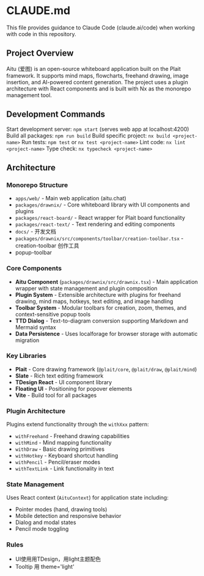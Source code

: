 # CLAUDE.md

This file provides guidance to Claude Code (claude.ai/code) when working with code in this repository.

## Project Overview

Aitu (爱图) is an open-source whiteboard application built on the Plait framework. It supports mind maps, flowcharts, freehand drawing, image insertion, and AI-powered content generation. The project uses a plugin architecture with React components and is built with Nx as the monorepo management tool.

## Development Commands

Start development server: `npm start` (serves web app at localhost:4200)
Build all packages: `npm run build` 
Build specific project: `nx build <project-name>`
Run tests: `npm test` or `nx test <project-name>`
Lint code: `nx lint <project-name>` 
Type check: `nx typecheck <project-name>`

## Architecture

### Monorepo Structure
- `apps/web/` - Main web application (aitu.chat)
- `packages/drawnix/` - Core whiteboard library with UI components and plugins
- `packages/react-board/` - React wrapper for Plait board functionality  
- `packages/react-text/` - Text rendering and editing components
- `docs/` - 开发文档
- `packages/drawnix/src/components/toolbar/creation-toolbar.tsx` - creation-toolbar 创作工具
- popup-toolbar

### Core Components
- **Aitu Component** (`packages/drawnix/src/drawnix.tsx`) - Main application wrapper with state management and plugin composition
- **Plugin System** - Extensible architecture with plugins for freehand drawing, mind maps, hotkeys, text editing, and image handling
- **Toolbar System** - Modular toolbars for creation, zoom, themes, and context-sensitive popup tools
- **TTD Dialog** - Text-to-diagram conversion supporting Markdown and Mermaid syntax
- **Data Persistence** - Uses localforage for browser storage with automatic migration

### Key Libraries
- **Plait** - Core drawing framework (`@plait/core`, `@plait/draw`, `@plait/mind`)
- **Slate** - Rich text editing framework
- **TDesign React** - UI component library
- **Floating UI** - Positioning for popover elements
- **Vite** - Build tool for all packages

### Plugin Architecture
Plugins extend functionality through the `withXxx` pattern:
- `withFreehand` - Freehand drawing capabilities
- `withMind` - Mind mapping functionality  
- `withDraw` - Basic drawing primitives
- `withHotkey` - Keyboard shortcut handling
- `withPencil` - Pencil/eraser modes
- `withTextLink` - Link functionality in text

### State Management
Uses React context (`AituContext`) for application state including:
- Pointer modes (hand, drawing tools)
- Mobile detection and responsive behavior
- Dialog and modal states
- Pencil mode toggling

### Rules
- UI使用用TDesign，用light主题配色
- Tooltip 用 theme='light'